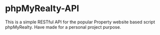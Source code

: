 phpMyRealty-API
===============

This is a simple RESTful API for the popular Property website based script phpMyRealty. Have made for a personal project purpose.